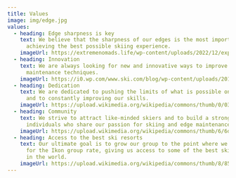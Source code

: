 ```yaml
---
title: Values
image: img/edge.jpg
values:
  - heading: Edge sharpness is key
    text: We believe that the sharpness of our edges is the most important factor in
      achieving the best possible skiing experience.
    imageUrl: https://extremenomads.life/wp-content/uploads/2022/12/expirence-level-review.jpg
  - heading: Innovation
    text: We are always looking for new and innovative ways to improve our edge
      maintenance techniques.
    imageUrl: https://i0.wp.com/www.ski.com/blog/wp-content/uploads/2016/01/XGames2.jpg?fit=1000%2C667&ssl=1
  - heading: Dedication
    text: We are dedicated to pushing the limits of what is possible on the slopes
      and to constantly improving our skills.
    imageUrl: https://upload.wikimedia.org/wikipedia/commons/thumb/0/03/Skier-carving-a-turn.jpg/1024px-Skier-carving-a-turn.jpg
  - heading: Community
    text: We strive to attract like-minded skiers and to build a strong community of
      individuals who share our passion for skiing and edge maintenance.
    imageUrl: https://upload.wikimedia.org/wikipedia/commons/thumb/6/6d/Group_of_skiers_in_Utladalen_Protected_Landscape_area.jpg/1024px-Group_of_skiers_in_Utladalen_Protected_Landscape_area.jpg
  - heading: Access to the best ski resorts
    text: Our ultimate goal is to grow our group to the point where we can qualify
      for the Ikon group rate, giving us access to some of the best ski resorts
      in the world.
    imageUrl: https://upload.wikimedia.org/wikipedia/commons/thumb/8/85/Steamboat_Springs_Ski_Resort_%288644074507%29.jpg/1024px-Steamboat_Springs_Ski_Resort_%288644074507%29.jpg
---
```

